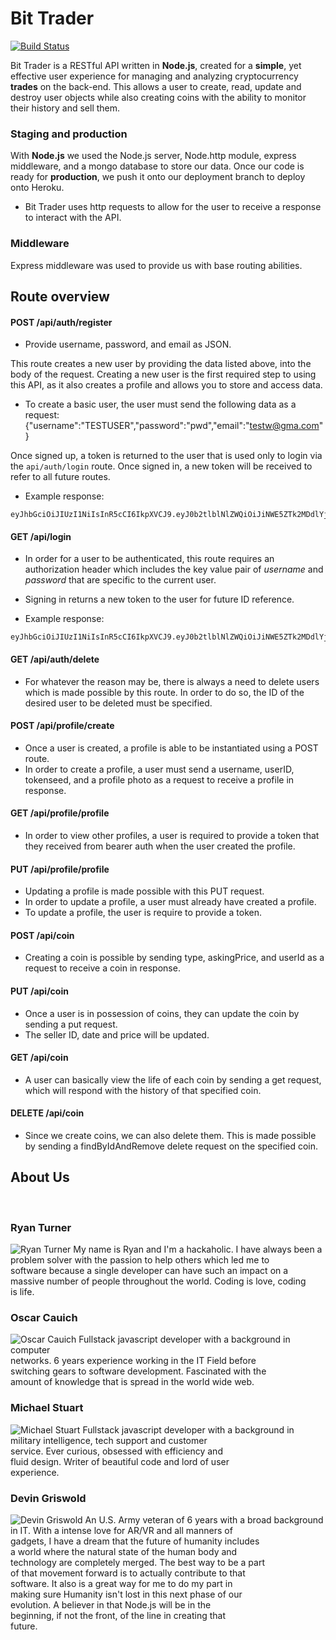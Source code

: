 # Bit Trader

[![Build Status](https://travis-ci.org/ryanturner7/cryptocurrency-trading-client.svg?branch=master)](https://travis-ci.org/ryanturner7/cryptocurrency-trading-client)

Bit Trader is a RESTful API written in **Node.js**, created for a **simple**, yet effective user experience for managing and analyzing cryptocurrency **trades** on the back-end. This allows a user to create, read, update and destroy user objects while also creating coins with the ability to monitor their history and sell them.

### Staging and production

With **Node.js** we used the Node.js server, Node.http module, express middleware, and a mongo database to store our data. Once our code is ready for **production**, we push it onto our deployment branch to deploy onto Heroku.

* Bit Trader uses http requests to allow for the user to receive a response to interact with the API.

### Middleware

Express middleware was used to provide us with base routing abilities.

## Route overview

#### POST /api/auth/register

* Provide username, password, and email as JSON.

This route creates a new user by providing the data listed above, into the body of the request. Creating a new user is the first required step to using this API, as it also creates a profile and allows you to store and access data.

* To create a basic user, the user must send the following data as a request:
{"username":"TESTUSER","password":"pwd","email":"testw@gma.com"}

Once signed up, a token is returned to the user that is used only to login via the ```api/auth/login``` route. Once signed in, a new token will be received to refer to all future routes.

* Example response:
```
eyJhbGciOiJIUzI1NiIsInR5cCI6IkpXVCJ9.eyJ0b2tlblNlZWQiOiJiNWE5ZTk2MDdlYjRkY2JjNjdhNWQzNmU3MThlZGFmNzJmNDlkY2UwNDI1NDJiZDk4MDdkYjdkODBlN2QzMmU3IiwiaWF0IjoxNDk5OTg3Mzg3fQ.jV2OC1hu48YZ3fbAapdMPlvEC_vjNG1LIaIKQ_9b0t
```

#### GET /api/login

* In order for a user to be authenticated, this route requires an authorization header which includes the key value pair of *username* and *password* that are specific to the current user.
* Signing in returns a new token to the user for future ID reference.

* Example response:
```
eyJhbGciOiJIUzI1NiIsInR5cCI6IkpXVCJ9.eyJ0b2tlblNlZWQiOiJiNWE5ZTk2MDdlYjRkY2JjNjdhNWQzNmU3MThlZGFmNzJmNDlkY2UwNDI1NDJiZDk4MDdkYjdkODBlN2QzMmU3IiwiaWF0IjoxNDk5OTg3Mzg3fQ.jV2OC1hu48YZ3fbAapdMPlvEC_vjNG1LIaIKQ_9b0tM
```

#### GET /api/auth/delete

* For whatever the reason may be, there is always a need to delete users which is made possible by this route. In order to do so, the ID of the desired user to be deleted must be specified.

#### POST /api/profile/create

* Once a user is created, a profile is able to be instantiated using a POST route.
* In order to create a profile, a user must send a username, userID, tokenseed, and a profile photo as a request to receive a profile in response.

#### GET /api/profile/profile

* In order to view other profiles, a user is required to provide a token that they received from bearer auth when the user created the profile.

#### PUT /api/profile/profile

* Updating a profile is made possible with this PUT request.
* In order to update a profile, a user must already have created a profile.
* To update a profile, the user is require to provide a token.

#### POST /api/coin

* Creating a coin is possible by sending type, askingPrice, and userId as a request to receive a coin in response.

#### PUT /api/coin

* Once a user is in possession of coins, they can update the coin by sending a put request.
* The seller ID, date and price will be updated.

#### GET /api/coin

* A user can basically view the life of each coin by sending a get request, which will respond with the history of that specified coin.

#### DELETE /api/coin
* Since we create coins, we can also delete them. This is made possible by sending a findByIdAndRemove delete request on the specified coin.
## About Us
&nbsp;

### **Ryan Turner**
![Ryan Turner](temp-assets/ryan.png)
My name is Ryan and I'm a hackaholic. I have always been a  
problem solver with the passion to help others which led me to  
software because a single developer can have such an impact on a  
massive number of people throughout the world. Coding is love, coding  
is life.
&nbsp;

### **Oscar Cauich**
![Oscar Cauich](temp-assets/oscar.jpg)
Fullstack javascript developer with a background in computer  
networks.  6 years experience working in the IT Field before  
switching gears to software development. Fascinated with the  
amount of  knowledge that is spread in the world wide web.
&nbsp;

### **Michael Stuart**
![Michael Stuart](temp-assets/michael.jpg)
Fullstack javascript developer with a background in  
military intelligence, tech support and customer  
service.  Ever curious, obsessed with efficiency and  
fluid design. Writer of beautiful code and lord of user  
experience.
&nbsp;


### **Devin Griswold**
![Devin Griswold](temp-assets/devin.jpg)
An U.S. Army veteran of 6 years with a broad background  
in IT.  With a intense love for AR/VR and all manners of  
gadgets, I have a dream that the future of humanity includes  
a world where the natural state of the human body and  
technology are completely merged.  The best way to be a part  
of that movement forward is to actually contribute to that  
software.  It also is a great way for me to do my part in  
making sure Humanity isn't lost in this next phase of our  
evolution.  A believer in that Node.js will be in the  
beginning, if not the front, of the line in creating that  
future.
&nbsp;
